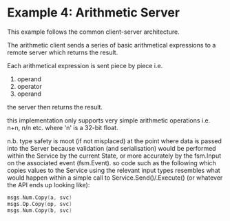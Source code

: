 # Example 4: Arithmetic Server

This example follows the common client-server architecture.

The arithmetic client sends a series of basic arithmetical expressions to a remote
server which returns the result.

Each arithmetical expression is sent piece by piece i.e.

1. operand
1. operator
1. operand

the server then returns the result.

this implementation only supports very simple arithmetic operations i.e. n+n, n/n etc.
where 'n' is a 32-bit float.

n.b. type safety is moot (if not misplaced) at the point where data is passed into the
Server because validation (and serialisation) would be performed within the Service by
the current State, or more accurately by the fsm.Input on the associated event (fsm.Event).
so code such as the following which copies values to the Service using the relevant
input types resembles what would happen within a simple call to Service.Send()/.Execute()
(or whatever the API ends up looking like):

```go
msgs.Num.Copy(a, svc)
msgs.Op.Copy(op, svc)
msgs.Num.Copy(b, svc)
```








